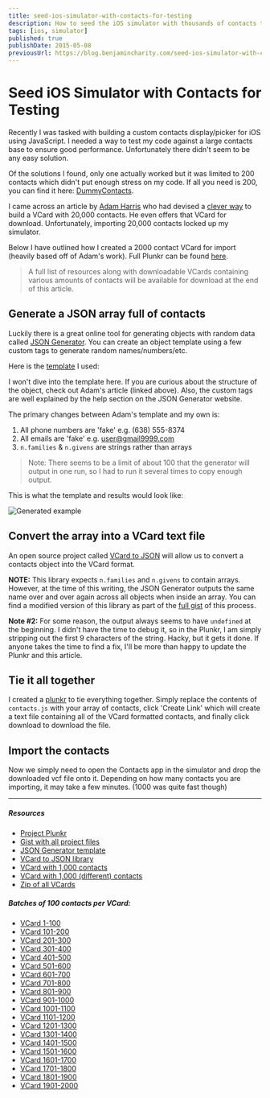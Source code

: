 ```yaml
---
title: seed-ios-simulator-with-contacts-for-testing
description: How to seed the iOS simulator with thousands of contacts to stress-test your code.
tags: [ios, simulator]
published: true
publishDate: 2015-05-08
previousUrl: https://blog.benjamincharity.com/seed-ios-simulator-with-contacts-for-testing/
---
```


# Seed iOS Simulator with Contacts for Testing

Recently I was tasked with building a custom contacts display/picker for iOS using JavaScript. I needed a way to test my code against a large contacts base to ensure good performance. Unfortunately there didn't seem to be any easy solution.

Of the solutions I found, only one actually worked but it was limited to 200 contacts which didn't put enough stress on my code. If all you need is 200, you can find it here: [DummyContacts][dummy].

I came across an article by [Adam Harris][adam] who had devised a [clever way][20000] to build a VCard with 20,000 contacts. He even offers that VCard for download. Unfortunately, importing 20,000 contacts locked up my simulator.

Below I have outlined how I created a 2000 contact VCard for import (heavily based off of Adam's work). Full Plunkr can be found [here][plunkr].

> A full list of resources along with downloadable VCards containing various amounts of contacts will be available for download at the end of this article.

## Generate a JSON array full of contacts

Luckily there is a great online tool for generating objects with random data called [JSON Generator][json]. You can create an object template using a few custom tags to generate random names/numbers/etc.

Here is the [template][template] I used:

<script src="https://gist.github.com/benjamincharity/c295aea01a74b036fec0.js"></script>

I won't dive into the template here. If you are curious about the structure of the object, check out Adam's article (linked above). Also, the custom tags are well explained by the help section on the JSON Generator website.

The primary changes between Adam's template and my own is:

1. All phone numbers are 'fake' e.g. (638) 555-8374
2. All emails are 'fake' e.g. user@gmail9999.com
3. `n.families` & `n.givens` are strings rather than arrays

> Note: There seems to be a limit of about 100 that the generator will output in one run, so I had to run it several times to copy enough output.

This is what the template and results would look like:

![Generated example](https://blog.benjamincharity.com/content/images/2015/05/generatorExample.png)

## Convert the array into a VCard text file

An open source project called [VCard to JSON][vcard] will allow us to convert a contacts object into the VCard format.

**NOTE:** This library expects `n.families` and `n.givens` to contain arrays. However, at the time of this writing, the JSON Generator outputs the same name over and over again across all objects when inside an array. You can find a modified version of this library as part of the [full gist][fullgist] of this process.

**Note #2:** For some reason, the output always seems to have `undefined` at the beginning. I didn't have the time to debug it, so in the Plunkr, I am simply stripping out the first 9 characters of the string. Hacky, but it gets it done. If anyone takes the time to find a fix, I'll be more than happy to update the Plunkr and this article.

## Tie it all together

I created a [plunkr][plunkr] to tie everything together. Simply replace the contents of `contacts.js` with your array of contacts, click 'Create Link' which will create a text file containing all of the VCard formatted contacts, and finally click download to download the file.

## Import the contacts

Now we simply need to open the Contacts app in the simulator and drop the downloaded vcf file onto it. Depending on how many contacts you are importing, it may take a few minutes. (1000 was quite fast though)

- - -

##### Resources

- [Project Plunkr][plunkr]
- [Gist with all project files][fullgist]
- [JSON Generator template][template]
- [VCard to JSON library][vcard]
- [VCard with 1,000 contacts](http://cdn.benjamincharity.com/vcards/contacts0-1000.vcf)
- [VCard with 1,000 (different) contacts](http://cdn.benjamincharity.com/vcards/contacts1000-2000.vcf)
- [Zip of all VCards](http://cdn.benjamincharity.com/vcards/ContactsVCards.zip)

##### Batches of 100 contacts per VCard:

- [VCard 1-100](http://cdn.benjamincharity.com/vcards/contacts1-100.vcf)
- [VCard 101-200](http://cdn.benjamincharity.com/vcards/contacts101-200.vcf)
- [VCard 201-300](http://cdn.benjamincharity.com/vcards/contacts201-300.vcf)
- [VCard 301-400](http://cdn.benjamincharity.com/vcards/contacts301-400.vcf)
- [VCard 401-500](http://cdn.benjamincharity.com/vcards/contacts401-500.vcf)
- [VCard 501-600](http://cdn.benjamincharity.com/vcards/contacts501-600.vcf)
- [VCard 601-700](http://cdn.benjamincharity.com/vcards/contacts601-700.vcf)
- [VCard 701-800](http://cdn.benjamincharity.com/vcards/contacts701-800.vcf)
- [VCard 801-900](http://cdn.benjamincharity.com/vcards/contacts801-900.vcf)
- [VCard 901-1000](http://cdn.benjamincharity.com/vcards/contacts901-1000.vcf)
- [VCard 1001-1100](http://cdn.benjamincharity.com/vcards/contacts1001-1100.vcf)
- [VCard 1101-1200](http://cdn.benjamincharity.com/vcards/contacts1101-1200.vcf)
- [VCard 1201-1300](http://cdn.benjamincharity.com/vcards/contacts1201-1300.vcf)
- [VCard 1301-1400](http://cdn.benjamincharity.com/vcards/contacts1301-1400.vcf)
- [VCard 1401-1500](http://cdn.benjamincharity.com/vcards/contacts1401-1500.vcf)
- [VCard 1501-1600](http://cdn.benjamincharity.com/vcards/contacts1501-1600.vcf)
- [VCard 1601-1700](http://cdn.benjamincharity.com/vcards/contacts1601-1700.vcf)
- [VCard 1701-1800](http://cdn.benjamincharity.com/vcards/contacts1701-1800.vcf)
- [VCard 1801-1900](http://cdn.benjamincharity.com/vcards/contacts1801-1900.vcf)
- [VCard 1901-2000](http://cdn.benjamincharity.com/vcards/contacts1901-2000.vcf)




[plunkr]: http://plnkr.co/edit/0Q1gz3BLocaIFg2B0rVH?p=preview
[template]: https://gist.github.com/benjamincharity/c295aea01a74b036fec0
[fullgist]: https://gist.github.com/benjamincharity/ac35ac288552feee349a
[json]: https://next.json-generator.com/
[vcard]: https://github.com/andrewppace/vcard-json
[adam]: https://github.com/aharris88
[20000]: http://www.adamwadeharris.com/heres-how-i-created-20000-fake-contacts-on-the-iphone/
[dummy]: https://github.com/Janak-Nirmal/DummyContacts

